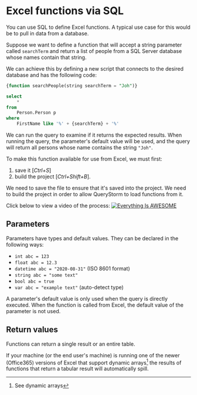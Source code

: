 # Excel functions via SQL

You can use SQL to define Excel functions. A typical use case for this would be to pull in data from a database. 

Suppose we want to define a function that will accept a string parameter called `searchTerm` and return a list of people from a SQL Server database whose names contain that string.

We can achieve this by defining a new script that connects to the desired database and has the following code:

```sql
{function searchPeople(string searchTerm = "Joh")}

select
	*
from
	Person.Person p
where
	FirstName like '%' + {searchTerm} + '%'

```

We can run the query to examine if it returns the expected results. When running the query, the parameter's default value will be used, and the query will return all persons whose name contains the string `"Joh"`.

To make this function available for use from Excel, we must first:
1. save it [*Ctrl+S*]
2. build the project [*Ctrl+Shift+B*].

We need to save the file to ensure that it's saved into the project. We need to build the project in order to allow QueryStorm to load functions from it.


Click below to view a video of the process:
[![Everything Is AWESOME](https://encrypted-tbn0.gstatic.com/images?q=tbn%3AANd9GcTY-5zRYwmgJFGuWvZxc8kSKnSksrbTB5183Q&usqp=CAU)](https://youtu.be/rmya2vbUv18 "Defining Excel functions via SQL")


## Parameters

Parameters have types and default values. They can be declared in the following ways:
- `int abc = 123`
- `float abc = 12.3`
- `datetime abc = "2020-08-31"` (ISO 8601 format)
- `string abc = "some text"`
- `bool abc = true`
- `var abc = "example text"` (auto-detect type)

A parameter's default value is only used when the query is directly executed. When the function is called from Excel, the default value of the parameter is not used.  

## Return values

Functions can return a single result or an entire table. 

If your machine (or the end user's machine) is running one of the newer (Office365) versions of Excel that support dynamic arrays[^1] the results of functions that return a tabular result will automatically spill.


[^1]: See dynamic arrays 
